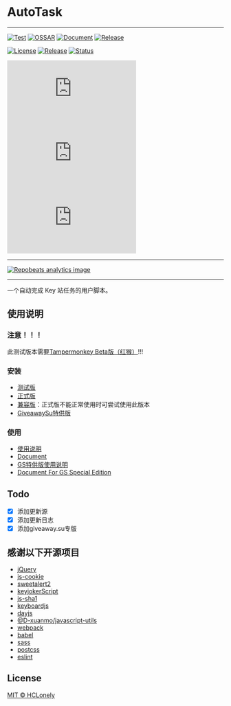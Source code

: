 # AutoTask

---

[![Test](https://github.com/HCLonely/auto-task/workflows/Test/badge.svg)](https://github.com/HCLonely/auto-task-v4/actions/workflows/Test.yml)
[![OSSAR](https://github.com/HCLonely/auto-task/workflows/OSSAR/badge.svg)](https://github.com/HCLonely/auto-task-v4/actions/workflows/ossar-analysis.yml)
[![Document](https://github.com/HCLonely/auto-task-v4/actions/workflows/doc-sync.yml/badge.svg)](https://github.com/HCLonely/auto-task-v4/actions/workflows/doc-sync.yml)
[![Release](https://github.com/HCLonely/auto-task-v4/actions/workflows/Release.yml/badge.svg)](https://github.com/HCLonely/auto-task-v4/actions/workflows/Release.yml)

[![License](https://img.shields.io/github/license/HCLonely/auto-task-v4?label=License)](https://github.com/HCLonely/auto-task-v4/blob/main/LICENSE)
[![Release](https://img.shields.io/github/v/release/HCLonely/auto-task-v4?include_prereleases)](https://github.com/HCLonely/auto-task-v4/releases)
[![Status](https://badgen.net/github/status/HCLonely/auto-task-v4)](https://github.com/HCLonely/auto-task-v4/actions)

[![GitHub file size in bytes](https://img.shields.io/github/size/HCLonely/auto-task-v4/dist/auto-task-v4.user.js?label=auto-task-v4.user.js)](https://github.com/HCLonely/auto-task-v4/raw/main/dist/auto-task-v4.user.js)
[![GitHub file size in bytes](https://img.shields.io/github/size/HCLonely/auto-task-v4/dist/auto-task-v4.compatibility.user.js?label=auto-task-v4.compatibility.user.js)](https://github.com/HCLonely/auto-task-v4/raw/main/dist/auto-task-v4.compatibility.user.js)
[![GitHub file size in bytes](https://img.shields.io/github/size/HCLonely/auto-task-v4/dist/auto-task-v4-for-giveawaysu.user.js?label=auto-task-v4-for-giveawaysu.user.js)](https://github.com/HCLonely/auto-task-v4/raw/main/dist/auto-task-v4-for-giveawaysu.user.js)

---

[![Repobeats analytics image](https://repobeats.axiom.co/api/embed/e5c7c311a4d91763154bfbee13c9186759c29ae4.svg "Repobeats analytics image")](https://github.com/HCLonely/auto-task-v4/pulse)

---

一个自动完成 Key 站任务的用户脚本。

## 使用说明

### 注意！！！

此测试版本需要[Tampermonkey Beta版（红猴）](https://www.tampermonkey.net/index.php)!!!

### 安装

- [测试版](https://github.com/HCLonely/auto-task-new/raw/Beta/dist/auto-task-v4.user.js)
- [正式版](https://github.com/HCLonely/auto-task-new/raw/main/dist/auto-task-v4.user.js)
- [兼容版](https://github.com/HCLonely/auto-task-new/raw/main/dist/auto-task-v4.compatibility.user.js)：正式版不能正常使用时可尝试使用此版本
- [GiveawaySu特供版](https://github.com/HCLonely/auto-task-new/raw/main/dist/auto-task-v4-for-giveawaysu.user.js)

### 使用

- [使用说明](https://auto-task-doc.js.org/guide/)
- [Document](https://auto-task-doc.js.org/en/guide/)
- [GS特供版使用说明](https://auto-task-doc.js.org/guide/#GS特供版使用说明)
- [Document For GS Special Edition](https://auto-task-doc.js.org/en/guide/#for-giveawaysu)

## Todo

- [x] 添加更新源
- [x] 添加更新日志
- [x] 添加giveaway.su专版

## 感谢以下开源项目

- [jQuery](https://github.com/jquery/jquery)
- [js-cookie](https://github.com/js-cookie/js-cookie)
- [sweetalert2](https://github.com/sweetalert2/sweetalert2)
- [keyjokerScript](https://github.com/jiyeme/keyjokerScript)
- [js-sha1](https://github.com/emn178/js-sha1)
- [keyboardjs](https://github.com/RobertWHurst/KeyboardJS)
- [dayjs](https://github.com/iamkun/dayjs)
- [@D-xuanmo/javascript-utils](https://github.com/D-xuanmo/javascript-utils)
- [webpack](https://github.com/webpack/webpack)
- [babel](https://github.com/babel/babel)
- [sass](https://github.com/sass/dart-sass)
- [postcss](https://github.com/postcss/postcss)
- [eslint](https://github.com/eslint/eslint)

## License

[MIT © HCLonely](https://github.com/HCLonely/auto-task-v4/blob/master/LICENSE)
